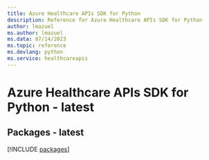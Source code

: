 ```yaml
---
title: Azure Healthcare APIs SDK for Python
description: Reference for Azure Healthcare APIs SDK for Python
author: lmazuel
ms.author: lmazuel
ms.data: 07/14/2023
ms.topic: reference
ms.devlang: python
ms.service: healthcareapis
---
```

# Azure Healthcare APIs SDK for Python - latest
## Packages - latest
[!INCLUDE [packages](healthcare-apis-index.md)]
